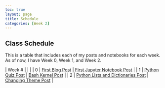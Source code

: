 ```yaml
---
toc: true
layout: page
title: Schedule
categories: [Week 2]
---
```


## Class Schedule

This is a table that includes each of my posts and notebooks for each week. As of now, I have Week 0, Week 1, and Week 2.

| Week # |  |  |
| 0 | [First Blog Post](https://taykimmy.github.io/VSCodeProject/markdown/week%200/2022/08/22/My-First-Post.html) | [First Jupyter Notebook Post](https://taykimmy.github.io/VSCodeProject/jupyter/week%200/2022/08/22/My-First-Jupyter-Notebook.html) |
| 1 | [Python Quiz Post](https://taykimmy.github.io/VSCodeProject/jupyter/week%201/2022/08/26/Python-Quiz.html) | [Bash Kernel Post](https://taykimmy.github.io/VSCodeProject/jupyter/week%201/2022/08/23/Bash-Kernel.html) |
| 2 | [Python Lists and Dictionaries Post](https://taykimmy.github.io/VSCodeProject/jupyter/week%202/2022/08/30/Python-Lists-Dictionaries.html) | [Changing Theme Post](https://taykimmy.github.io/VSCodeProject/markdown/week%202/2022/09/01/Changing-Theme.html) |
